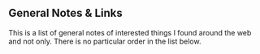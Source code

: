 ## General Notes & Links

This is a list of general notes of interested things I found around the web and not only. There is no particular order in the list below.
